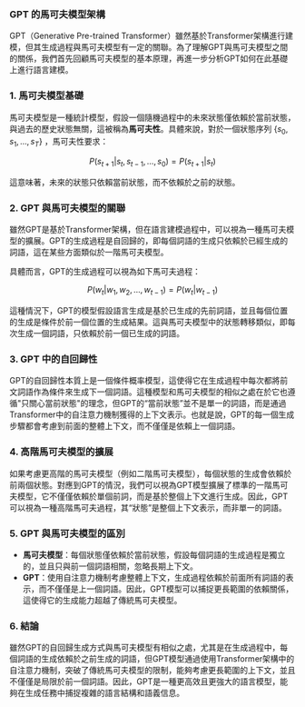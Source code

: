 ### GPT 的馬可夫模型架構

GPT（Generative Pre-trained Transformer）雖然基於Transformer架構進行建模，但其生成過程與馬可夫模型有一定的關聯。為了理解GPT與馬可夫模型之間的關係，我們首先回顧馬可夫模型的基本原理，再進一步分析GPT如何在此基礎上進行語言建模。

### 1. 馬可夫模型基礎

馬可夫模型是一種統計模型，假設一個隨機過程中的未來狀態僅依賴於當前狀態，與過去的歷史狀態無關，這被稱為**馬可夫性**。具體來說，對於一個狀態序列  $`\{s_0, s_1, \dots, s_T\}`$ ，馬可夫性要求：


```math
P(s_{t+1} | s_t, s_{t-1}, \dots, s_0) = P(s_{t+1} | s_t)
```


這意味著，未來的狀態只依賴當前狀態，而不依賴於之前的狀態。

### 2. GPT 與馬可夫模型的關聯

雖然GPT是基於Transformer架構，但在語言建模過程中，可以視為一種馬可夫模型的擴展。GPT的生成過程是自回歸的，即每個詞語的生成只依賴於已經生成的詞語，這在某些方面類似於一階馬可夫模型。

具體而言，GPT的生成過程可以視為如下馬可夫過程：


```math
P(w_t | w_1, w_2, \dots, w_{t-1}) = P(w_t | w_{t-1})
```


這種情況下，GPT的模型假設語言生成是基於已生成的先前詞語，並且每個位置的生成是條件於前一個位置的生成結果。這與馬可夫模型中的狀態轉移類似，即每次生成一個詞語，只依賴於前一個已生成的詞語。

### 3. GPT 中的自回歸性

GPT的自回歸性本質上是一個條件概率模型，這使得它在生成過程中每次都將前文詞語作為條件來生成下一個詞語。這種模型和馬可夫模型的相似之處在於它也遵循"只關心當前狀態"的理念，但GPT的“當前狀態”並不是單一的詞語，而是通過Transformer中的自注意力機制獲得的上下文表示。也就是說，GPT的每一個生成步驟都會考慮到前面的整體上下文，而不僅僅是依賴上一個詞語。

### 4. 高階馬可夫模型的擴展

如果考慮更高階的馬可夫模型（例如二階馬可夫模型），每個狀態的生成會依賴於前兩個狀態。對應到GPT的情況，我們可以視為GPT模型擴展了標準的一階馬可夫模型，它不僅僅依賴於單個前詞，而是基於整個上下文進行生成。因此，GPT可以視為一種高階馬可夫過程，其“狀態”是整個上下文表示，而非單一的詞語。

### 5. GPT 與馬可夫模型的區別

- **馬可夫模型**：每個狀態僅依賴於當前狀態，假設每個詞語的生成過程是獨立的，並且只與前一個詞語相關，忽略長期上下文。
- **GPT**：使用自注意力機制考慮整體上下文，生成過程依賴於前面所有詞語的表示，而不僅僅是上一個詞語。因此，GPT模型可以捕捉更長範圍的依賴關係，這使得它的生成能力超越了傳統馬可夫模型。

### 6. 結論

雖然GPT的自回歸生成方式與馬可夫模型有相似之處，尤其是在生成過程中，每個詞語的生成依賴於之前生成的詞語，但GPT模型通過使用Transformer架構中的自注意力機制，突破了傳統馬可夫模型的限制，能夠考慮更長範圍的上下文，並且不僅僅是局限於前一個詞語。因此，GPT是一種更高效且更強大的語言模型，能夠在生成任務中捕捉複雜的語言結構和語義信息。